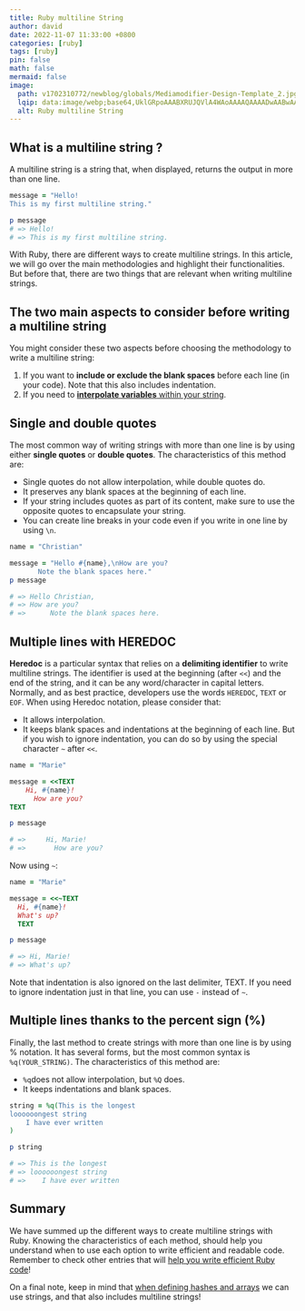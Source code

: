 ```yaml
---
title: Ruby multiline String
author: david
date: 2022-11-07 11:33:00 +0800
categories: [ruby]
tags: [ruby]
pin: false
math: false
mermaid: false
image:
  path: v1702310772/newblog/globals/Mediamodifier-Design-Template_2.jpg
  lqip: data:image/webp;base64,UklGRpoAAABXRUJQVlA4WAoAAAAQAAAADwAABwAAQUxQSDIAAAARL0AmbZurmr57yyIiqE8oiG0bejIYEQTgqiDA9vqnsUSI6H+oAERp2HZ65qP/VIAWAFZQOCBCAAAA8AEAnQEqEAAIAAVAfCWkAALp8sF8rgRgAP7o9FDvMCkMde9PK7euH5M1m6VWoDXf2FkP3BqV0ZYbO6NA/VFIAAAA
  alt: Ruby multiline String
---
```


## What is a multiline string ?

A multiline string is a string that, when displayed, returns the output in more than one line.

```ruby
message = "Hello!
This is my first multiline string."

p message
# => Hello!
# => This is my first multiline string.
```

With Ruby, there are different ways to create multiline strings. In this article, we will go over the main methodologies and highlight their functionalities. But before that, there are two things that are relevant when writing multiline strings.

## The two main aspects to consider before writing a multiline string

You might consider these two aspects before choosing the methodology to write a multiline string:

1. If you want to **include or exclude the blank spaces** before each line (in your code). Note that this also includes indentation.
2. If you need to <a href="https://en.wikipedia.org/wiki/String_interpolation#:~:text=String%20interpolation%20is%20common%20in,Tcl%20and%20most%20Unix%20shells." target="_blank" >**interpolate variables** within your string</a>.


## Single and double quotes

The most common way of writing strings with more than one line is by using either **single quotes** or **double quotes**. The characteristics of this method are:

- Single quotes do not allow interpolation, while double quotes do.
- It preserves any blank spaces at the beginning of each line.
- If your string includes quotes as part of its content, make sure to use the opposite quotes to encapsulate your string.
- You can create line breaks in your code even if you write in one line by using `\n`.

 ```ruby
name = "Christian"

message = "Hello #{name},\nHow are you?
        Note the blank spaces here."
p message

# => Hello Christian,
# => How are you?
# =>      Note the blank spaces here.
```

## Multiple lines with HEREDOC

**Heredoc** is a particular syntax that relies on a **delimiting identifier** to write multiline strings. The identifier is used at the beginning (after `<<`) and the end of the string, and it can be any word/character in capital letters.  Normally, and as best practice, developers use the words `HEREDOC`, `TEXT` or `EOF`. When using Heredoc notation, please consider that:

- It allows interpolation.
- It keeps blank spaces and indentations at the beginning of each line. But if you wish to ignore indentation, you can do so by using the special character `~` after `<<`.

```ruby
name = "Marie"

message = <<TEXT
    Hi, #{name}!
      How are you?
TEXT

p message

# =>     Hi, Marie!
# =>       How are you?
```

Now using `~`:

```ruby
name = "Marie"

message = <<~TEXT
  Hi, #{name}!
  What's up?
  TEXT

p message

# => Hi, Marie!
# => What's up?
```

Note that indentation is also ignored on the last delimiter, TEXT. If you need to ignore indentation just in that line, you can use `-` instead of `~`.

## Multiple lines thanks to the percent sign (%)

Finally, the last method to create strings with more than one line is by using % notation. It has several forms, but the most common syntax is `%q(YOUR_STRING)`.  The characteristics of this method are:

- `%q`does not allow interpolation, but `%Q` does.
- It keeps indentations and blank spaces.

```ruby
string = %q(This is the longest
loooooongest string
    I have ever written
)

p string

# => This is the longest
# => loooooongest string
# =>    I have ever written
```

## Summary

We have summed up the different ways to create multiline strings with Ruby. Knowing the characteristics of each method, should help you understand when to use each option to write efficient and readable code. Remember to check other entries that will [help you write efficient Ruby code](https://www.bootrails.com/categories/ruby/)!

On a final note, keep in mind that [when defining hashes and arrays](https://bootrails.com/blog/how-to-define-and-use-a-ruby-hash/) we can use strings, and that also includes multiline strings!